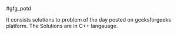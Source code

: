 #gfg_potd

It consists solutions to problem of the day posted on geeksforgeeks platform.
The Solutions are in C++ langauage.
